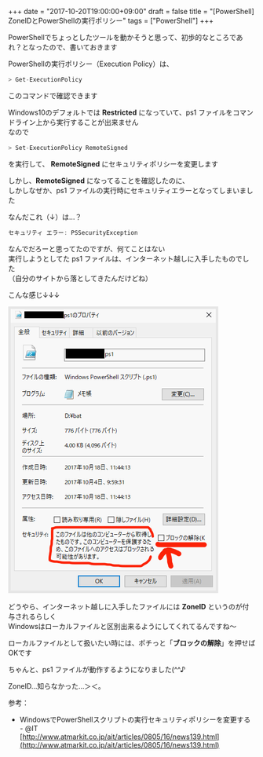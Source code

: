 +++
date = "2017-10-20T19:00:00+09:00"
draft = false
title = "[PowerShell] ZoneIDとPowerShellの実行ポリシー"
tags = ["PowerShell"]
+++

PowerShellでちょっとしたツールを動かそうと思って、初歩的なところであれ？となったので、書いておきます

PowerShellの実行ポリシー（Execution Policy）は、

```c
> Get-ExecutionPolicy
```

このコマンドで確認できます

Windows10のデフォルトでは **Restricted** になっていて、ps1 ファイルをコマンドライン上から実行することが出来ません  
なので

```c
> Set-ExecutionPolicy RemoteSigned
```

を実行して、 **RemoteSigned** にセキュリティポリシーを変更します

しかし、**RemoteSigned** になってることを確認したのに、  
しかしなぜか、ps1 ファイルの実行時にセキュリティエラーとなってしまいました

なんだこれ（↓）は…？

```c
セキュリティ エラー: PSSecurityException
```

なんでだろーと思ってたのですが、何てことはない  
実行しようとしてた ps1 ファイルは、インターネット越しに入手したものでした  
（自分のサイトから落としてきたんだけどね）

こんな感じ↓↓↓

<img src="/pic/ZoneID_and_PowerShell_ExcutionPolicy_00.png" style="border:solid 5px #e6e6e6"/>

どうやら、インターネット越しに入手したファイルには **ZoneID** というのが付与されるらしく  
Windowsはローカルファイルと区別出来るようにしてくれてるんですね～

ローカルファイルとして扱いたい時には、ポチっと「**ブロックの解除**」を押せばOKです

ちゃんと、ps1 ファイルが動作するようになりました(^^♪

ZoneID…知らなかった…＞＜。


参考：  
- WindowsでPowerShellスクリプトの実行セキュリティポリシーを変更する - @IT  
  [http://www.atmarkit.co.jp/ait/articles/0805/16/news139.html](http://www.atmarkit.co.jp/ait/articles/0805/16/news139.html)
